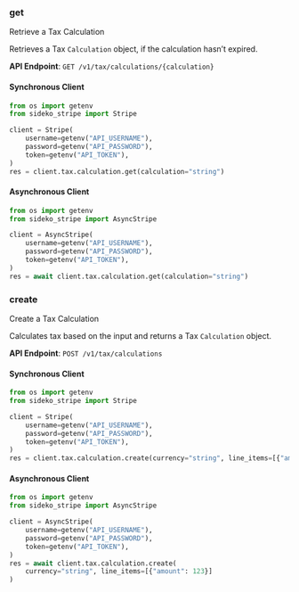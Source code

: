 
### get <a name="get"></a>
Retrieve a Tax Calculation

<p>Retrieves a Tax <code>Calculation</code> object, if the calculation hasn’t expired.</p>

**API Endpoint**: `GET /v1/tax/calculations/{calculation}`

#### Synchronous Client

```python
from os import getenv
from sideko_stripe import Stripe

client = Stripe(
    username=getenv("API_USERNAME"),
    password=getenv("API_PASSWORD"),
    token=getenv("API_TOKEN"),
)
res = client.tax.calculation.get(calculation="string")
```

#### Asynchronous Client

```python
from os import getenv
from sideko_stripe import AsyncStripe

client = AsyncStripe(
    username=getenv("API_USERNAME"),
    password=getenv("API_PASSWORD"),
    token=getenv("API_TOKEN"),
)
res = await client.tax.calculation.get(calculation="string")
```

### create <a name="create"></a>
Create a Tax Calculation

<p>Calculates tax based on the input and returns a Tax <code>Calculation</code> object.</p>

**API Endpoint**: `POST /v1/tax/calculations`

#### Synchronous Client

```python
from os import getenv
from sideko_stripe import Stripe

client = Stripe(
    username=getenv("API_USERNAME"),
    password=getenv("API_PASSWORD"),
    token=getenv("API_TOKEN"),
)
res = client.tax.calculation.create(currency="string", line_items=[{"amount": 123}])
```

#### Asynchronous Client

```python
from os import getenv
from sideko_stripe import AsyncStripe

client = AsyncStripe(
    username=getenv("API_USERNAME"),
    password=getenv("API_PASSWORD"),
    token=getenv("API_TOKEN"),
)
res = await client.tax.calculation.create(
    currency="string", line_items=[{"amount": 123}]
)
```
